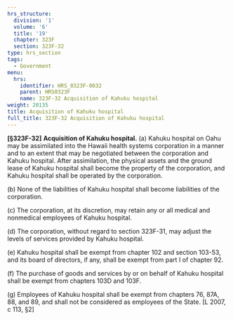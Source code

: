 ```yaml
---
hrs_structure:
  division: '1'
  volume: '6'
  title: '19'
  chapter: 323F
  section: 323F-32
type: hrs_section
tags:
  - Government
menu:
  hrs:
    identifier: HRS_0323F-0032
    parent: HRS0323F
    name: 323F-32 Acquisition of Kahuku hospital
weight: 20135
title: Acquisition of Kahuku hospital
full_title: 323F-32 Acquisition of Kahuku hospital
---
```

**[§323F-32]** **Acquisition of Kahuku hospital.** (a) Kahuku hospital on Oahu may be assimilated into the Hawaii health systems corporation in a manner and to an extent that may be negotiated between the corporation and Kahuku hospital. After assimilation, the physical assets and the ground lease of Kahuku hospital shall become the property of the corporation, and Kahuku hospital shall be operated by the corporation.

(b) None of the liabilities of Kahuku hospital shall become liabilities of the corporation.

(c) The corporation, at its discretion, may retain any or all medical and nonmedical employees of Kahuku hospital.

(d) The corporation, without regard to section 323F-31, may adjust the levels of services provided by Kahuku hospital.

(e) Kahuku hospital shall be exempt from chapter 102 and section 103-53, and its board of directors, if any, shall be exempt from part I of chapter 92.

(f) The purchase of goods and services by or on behalf of Kahuku hospital shall be exempt from chapters 103D and 103F.

(g) Employees of Kahuku hospital shall be exempt from chapters 76, 87A, 88, and 89, and shall not be considered as employees of the State. [L 2007, c 113, §2]